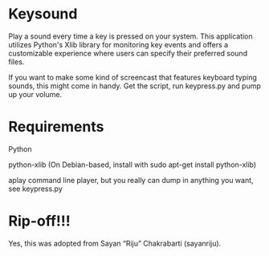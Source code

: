 # Keysound
Play a sound every time a key is pressed on your system. This application utilizes Python's Xlib library for monitoring key events and offers a customizable experience where users can specify their preferred sound files.

If you want to make some kind of screencast that features keyboard typing sounds, this might come in handy. Get the script, run keypress.py and pump up your volume.

# Requirements
Python

python-xlib (On Debian-based, install with sudo apt-get install python-xlib)

aplay command line player, but you really can dump in anything you want, see keypress.py

# Rip-off!!!
Yes, this was adopted from Sayan “Riju” Chakrabarti (sayanriju).
